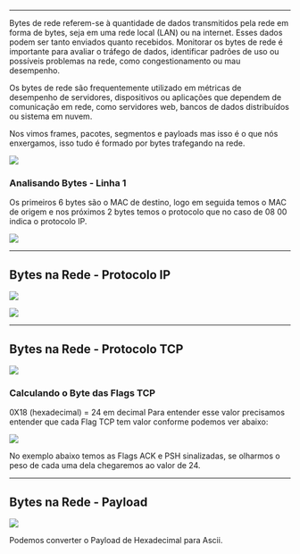 
---

Bytes de rede referem-se à quantidade de dados transmitidos pela rede em forma de bytes, seja em uma rede local (LAN) ou na internet. Esses dados podem ser tanto enviados quanto recebidos. Monitorar os bytes de rede é importante para avaliar o tráfego de dados, identificar padrões de uso ou possíveis problemas na rede, como congestionamento ou mau desempenho. 

Os bytes de rede são frequentemente  utilizado em métricas de desempenho de servidores, dispositivos ou aplicações que dependem de comunicação em rede, como servidores web, bancos de dados distribuídos ou sistema em nuvem. 

Nos vimos frames, pacotes, segmentos e payloads mas isso é o que nós enxergamos, isso tudo é formado por bytes trafegando na rede. 

![](https://i.imgur.com/x9Q2pfN.png)

### Analisando Bytes - Linha 1

Os primeiros 6 bytes são o MAC de destino, logo em seguida temos o MAC de origem e nos próximos 2 bytes temos o protocolo que no caso de 08 00 indica o protocolo IP.

![](https://i.imgur.com/abdgNMI.png)

---

## Bytes na Rede - Protocolo IP

![](https://i.imgur.com/lgK1Hpo.png)

![](https://i.imgur.com/vtTJ4k7.png)

---

## Bytes na Rede - Protocolo TCP

![](https://i.imgur.com/3cJz7O7.png)

### Calculando o Byte das Flags TCP

0X18 (hexadecimal) = 24 em decimal 
Para entender esse valor precisamos entender que cada Flag TCP tem valor conforme podemos ver abaixo: 

![](https://i.imgur.com/HgeSoNi.png)

No exemplo abaixo temos as Flags ACK e PSH sinalizadas, se olharmos o peso de cada uma dela chegaremos ao valor de 24.

---

## Bytes na Rede - Payload

![](https://i.imgur.com/SdWKwC2.png)

Podemos converter o Payload de Hexadecimal para Ascii.